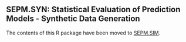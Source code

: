 ## SEPM.SYN: Statistical Evaluation of Prediction Models - Synthetic Data Generation

The contents of this R package have been moved to [SEPM.SIM](https://github.com/maxwestphal/SEPM.SIM).

